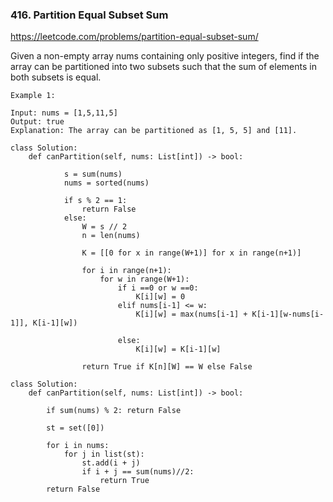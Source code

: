 ### 416. Partition Equal Subset Sum

https://leetcode.com/problems/partition-equal-subset-sum/

Given a non-empty array nums containing only positive integers, find if the array can be partitioned into two subsets such that the sum of elements in both subsets is equal.

```
Example 1:

Input: nums = [1,5,11,5]
Output: true
Explanation: The array can be partitioned as [1, 5, 5] and [11].
```

```
class Solution:
    def canPartition(self, nums: List[int]) -> bool:
        
            s = sum(nums)
            nums = sorted(nums)
            
            if s % 2 == 1:
                return False 
            else:
                W = s // 2
                n = len(nums)
                
                K = [[0 for x in range(W+1)] for x in range(n+1)] 
                
                for i in range(n+1):
                    for w in range(W+1):
                        if i ==0 or w ==0:
                            K[i][w] = 0
                        elif nums[i-1] <= w:
                            K[i][w] = max(nums[i-1] + K[i-1][w-nums[i-1]], K[i-1][w])
                        
                        else:
                            K[i][w] = K[i-1][w]
                            
                return True if K[n][W] == W else False
```

```
class Solution:
    def canPartition(self, nums: List[int]) -> bool:
        
        if sum(nums) % 2: return False 
        
        st = set([0])
        
        for i in nums:
            for j in list(st):
                st.add(i + j)
                if i + j == sum(nums)//2:
                    return True
        return False
```        

